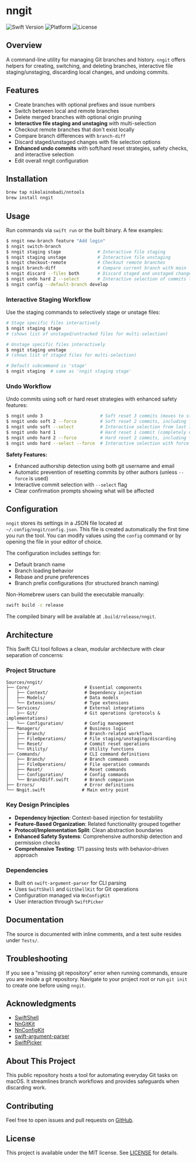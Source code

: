 # nngit

![Swift Version](https://badgen.net/badge/swift/6.0%2B/purple)
![Platform](https://img.shields.io/badge/platform-macOS%2014-blue)
![License](https://img.shields.io/badge/license-MIT-lightgrey)

## Overview
A command-line utility for managing Git branches and history. `nngit` offers helpers for creating, switching, and deleting branches, interactive file staging/unstaging, discarding local changes, and undoing commits.

## Features
- Create branches with optional prefixes and issue numbers
- Switch between local and remote branches
- Delete merged branches with optional origin pruning
- **Interactive file staging and unstaging** with multi-selection
- Checkout remote branches that don't exist locally
- Compare branch differences with `branch-diff`
- Discard staged/unstaged changes with file selection options
- **Enhanced undo commits** with soft/hard reset strategies, safety checks, and interactive selection
- Edit overall nngit configuration

## Installation
```bash
brew tap nikolainobadi/nntools
brew install nngit
```

## Usage
Run commands via `swift run` or the built binary. A few examples:
```bash
$ nngit new-branch feature "Add login"
$ nngit switch-branch
$ nngit staging stage              # Interactive file staging
$ nngit staging unstage            # Interactive file unstaging  
$ nngit checkout-remote            # Checkout remote branches
$ nngit branch-diff                # Compare current branch with main
$ nngit discard --files both       # Discard staged and unstaged changes
$ nngit undo hard 2 --select       # Interactive selection of commits to hard reset
$ nngit config --default-branch develop
```

### Interactive Staging Workflow
Use the staging commands to selectively stage or unstage files:

```bash
# Stage specific files interactively
$ nngit staging stage
# (shows list of unstaged/untracked files for multi-selection)

# Unstage specific files interactively  
$ nngit staging unstage
# (shows list of staged files for multi-selection)

# Default subcommand is 'stage'
$ nngit staging  # same as 'nngit staging stage'
```


### Undo Workflow
Undo commits using soft or hard reset strategies with enhanced safety features:

```bash
$ nngit undo 3                      # Soft reset 3 commits (moves to staging area, default)
$ nngit undo soft 2 --force         # Soft reset 2 commits, including from other authors
$ nngit undo soft --select          # Interactive selection from last 7 commits
$ nngit undo hard 1                 # Hard reset 1 commit (completely discards changes)
$ nngit undo hard 2 --force         # Hard reset 2 commits, including from other authors
$ nngit undo hard --select --force  # Interactive selection with force override
```

**Safety Features:**
- Enhanced authorship detection using both git username and email
- Automatic prevention of resetting commits by other authors (unless `--force` is used)
- Interactive commit selection with `--select` flag
- Clear confirmation prompts showing what will be affected

## Configuration
`nngit` stores its settings in a JSON file located at `~/.config/nngit/config.json`. This file is created automatically the first time you run the tool. You can modify values using the `config` command or by opening the file in your editor of choice.

The configuration includes settings for:
- Default branch name
- Branch loading behavior
- Rebase and prune preferences  
- Branch prefix configurations (for structured branch naming)

Non-Homebrew users can build the executable manually:

```bash
swift build -c release
```

The compiled binary will be available at `.build/release/nngit`.

## Architecture
This Swift CLI tool follows a clean, modular architecture with clear separation of concerns:

### Project Structure
```
Sources/nngit/
├── Core/                     # Essential components
│   ├── Context/              # Dependency injection
│   ├── Models/               # Data models
│   └── Extensions/           # Type extensions
├── Services/                 # External integrations
│   ├── Git/                  # Git operations (protocols & implementations)
│   └── Configuration/        # Config management
├── Managers/                 # Business logic
│   ├── Branch/               # Branch-related workflows
│   ├── FileOperations/       # File staging/unstaging/discarding
│   ├── Reset/                # Commit reset operations
│   └── Utility/              # Utility functions
├── Commands/                 # CLI command definitions
│   ├── Branch/               # Branch commands
│   ├── FileOperations/       # File operation commands
│   ├── Reset/                # Reset commands
│   ├── Configuration/        # Config commands
│   └── BranchDiff.swift      # Branch comparison
├── Errors/                   # Error definitions
└── Nngit.swift              # Main entry point
```

### Key Design Principles
- **Dependency Injection**: Context-based injection for testability
- **Feature-Based Organization**: Related functionality grouped together
- **Protocol/Implementation Split**: Clean abstraction boundaries
- **Enhanced Safety Systems**: Comprehensive authorship detection and permission checks
- **Comprehensive Testing**: 171 passing tests with behavior-driven approach

### Dependencies
- Built on `swift-argument-parser` for CLI parsing
- Uses `SwiftShell` and `GitShellKit` for Git operations
- Configuration managed via `NnConfigKit`
- User interaction through `SwiftPicker`

## Documentation
The source is documented with inline comments, and a test suite resides under `Tests/`.

## Troubleshooting
If you see a "missing git repository" error when running commands, ensure you are inside a git repository. Navigate to your project root or run `git init` to create one before using `nngit`.

## Acknowledgments
- [SwiftShell](https://github.com/kareman/SwiftShell)
- [NnGitKit](https://github.com/nikolainobadi/NnGitKit)
- [NnConfigKit](https://github.com/nikolainobadi/NnConfigKit)
- [swift-argument-parser](https://github.com/apple/swift-argument-parser)
- [SwiftPicker](https://github.com/nikolainobadi/SwiftPicker)

## About This Project
This public repository hosts a tool for automating everyday Git tasks on macOS. It streamlines branch workflows and provides safeguards when discarding work.

## Contributing
Feel free to open issues and pull requests on [GitHub](https://github.com/nikolainobadi/nngit).

## License
This project is available under the MIT license. See [LICENSE](LICENSE) for details.
